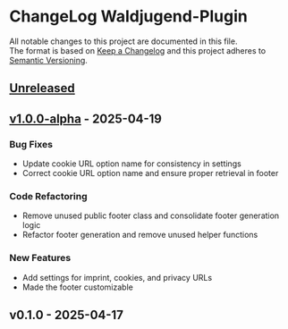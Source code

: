 # ChangeLog Waldjugend-Plugin

All notable changes to this project are documented in this file. \
The format is based on [Keep a Changelog](https://keepachangelog.com) and this project adheres to [Semantic Versioning](https://semver.org).

<a name="unreleased"></a>
## [Unreleased]


<a name="v1.0.0-alpha"></a>
## [v1.0.0-alpha] - 2025-04-19
### Bug Fixes
- Update cookie URL option name for consistency in settings
- Correct cookie URL option name and ensure proper retrieval in footer

### Code Refactoring
- Remove unused public footer class and consolidate footer generation logic
- Refactor footer generation and remove unused helper functions

### New Features
- Add settings for imprint, cookies, and privacy URLs
- Made the footer customizable


<a name="v0.1.0"></a>
## v0.1.0 - 2025-04-17

[Unreleased]: https://github.com/lwijshoff/waldjugend-plugin/compare/v1.0.0-alpha...HEAD
[v1.0.0-alpha]: https://github.com/lwijshoff/waldjugend-plugin/compare/v0.1.0...v1.0.0-alpha
